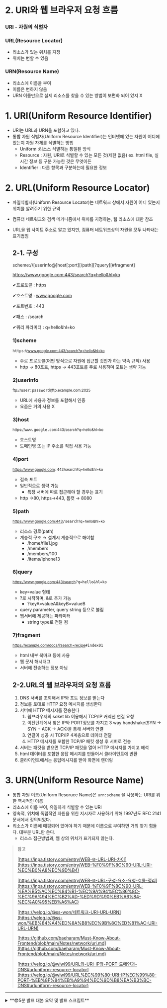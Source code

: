 # 2. URI와 웹 브라우저 요청 흐름

<aside>

### URI - 자원의 식별자

<aside>

### URL(Resource Locator)

- 리소스가 있는 위치를 지정
- 위치는 변할 수 있음
</aside>

<aside>

### URN(Resource Name)

- 리소스에 이름을 부여
- 이름은 변하지 않음
- URN 이름만으로 실제 리소스를 찾을 수 있는 방법이 보편화 되어 있지 X
</aside>

</aside>

# 1. URI(Uniform Resource Identifier)

- URI는 URL과 URN을 포함하고 있다.
- 통합 자원 식별자(Uniform Resource Identifier)는 인터넷에 있는 자원이 어디에 있는지 자원 자체를 식별하는 방법
  - Uniform :리소스 식별하는 통일된 방식
  - Resource : 자원, URI로 식별할 수 있는 모든 것(제한 없음) ex. html file, 실시간 정보 등 구분 가능한 것은 무엇이든
  - Identifier : 다른 항목과 구분하는데 필요한 정보

# 2. URL(Uniform Resource Locator)

- 파일식별자(Uniform Resource Locator)는 네트워크 상에서 자원이 어디 있는지 위치를 알려주기 위한 규약
- 컴퓨터 네트워크와 검색 메커니즘에서 위치를 지정하는, 웹 리소스에 대한 참조
- URL을 웹 사이트 주소로 알고 있지만, 컴퓨터 네트워크상의 자원을 모두 나타내는 표기법임

  ## 2-1. 구성

  <aside>

  scheme://[userinfo@]host[:port][/path][?query][#fragment]

  </aside>

  <aside>

  https://www.google.com:443/search?q=hello&hl=ko

  </aside>

  ✔︎프로토콜 : https

  ✔︎호스트명 : www.google.com

  ✔︎포트번호 : 443

  ✔︎패스 : /search

  ✔︎쿼리 파라미터 : q=hello&hl=ko

  ### 1)scheme

  <aside>

  `https`<small>://www.google.com:443/search?q=hello&hl=ko</small>

  </aside>

  - 주로 프로토콜(어떤 방식으로 자원에 접근할 것인가 하는 약속 규칙) 사용
  - http → 80포트, https → 443포트를 주로 사용하며 포트는 생략 가능

  ### 2)userinfo

  <aside>

  <small>ftp://</small>`user:password@`<small>ftp.example.com:2025</small>

  </aside>

  - URL에 사용자 정보를 포함해서 인증
  - 요즘은 거의 사용 X

  ### 3)host

  <aside>

  <small>https://</small>`www.google.com`<small>:443/search?q=hello&hl=ko</small>

  </aside>

  - 호스트명
  - 도메인명 또는 IP 주소를 직접 사용 가능

  ### 4)port

  <aside>

  <small>https://www.google.com</small>`:443`<small>/search?q=hello&hl=ko</small>

  </aside>

  - 접속 포트
  - 일반적으로 생략 가능
    - 특정 서버에 따로 접근해야 할 경우는 표기
  - http →80, https→443, 톰캣 → 8080

  ### 5)path

  <aside>

  <small>https://www.google.com:443</small>`/search`<small>?q=hello&hl=ko</small>

  </aside>

  - 리소스 경로(path)
  - 계층적 구조 → 설계시 계층적으로 해야함
    - /home/file1.jpg
    - /members
    - /members/100
    - /items/iphone13

  ### 6)query

  <aside>

  <small>https://www.google.com:443/search</small>`?q=hello&hl=ko`

  </aside>

  - key=value 형태
  - ?로 시작하며, &로 추가 가능
    - ?keyA=valueA&keyB=valueB
  - query parameter, query string 등으로 불림
  - 웹서버에 제공하는 파라미터
    - string type로 전달 됨

  ### 7)fragment

  <aside>

  <small>https://example.com/docs/?search=recipe</small>`#index01`

  </aside>

  - html 내부 북마크 등에 사용
  - 웹 문서 해시태그
  - 서버에 전송하는 정보 아님

  ## 2-2.URL의 웹 브라우저의 요청 흐름

  1.  DNS 서버를 조회해서 IP와 포트 정보를 받는다
  2.  정보를 토대로 HTTP 요청 메시지를 생성한다
  3.  서버에 HTTP 메시지를 전송한다
      1. 웹브라우저의 soket lib 이용해서 TCP/IP 커넥션 연결 요청
      2. 이전단계에서 찾은 IP와 PORT정보를 가지고 3 way handshake(SYN → SYN + ACK → ACK)을 통해 서버와 연결
      3. 연결이 성공 시 TCP/IP 4계층으로 데이터 전달
      4. HTTP 메시지를 포함한 TCP/IP 패킷 생성 후 서버로 전송
  4.  서버는 패킷을 받으면 TCP/IP 패킷을 열어 HTTP 메시지를 가지고 해석
  5.  html 데이터를 포함한 응답 메시지를 만들어서 클라이언트에 반환
  6.  클라이언트에서는 응답메시지를 받아 화면에 렌더링

# 3. URN(Uniform Resource Name)

- 통합 자원 이름(Uniform Resoruce Name)은 `urn:scheme` 을 사용하는 URI를 위한 역사적인 이름
- 리소스에 이름 부여, 유일하게 식별할 수 있는 URI
- 영속적, 위치에 독립적인 자원을 위한 지시자로 사용하기 위해 1997년도 RFC 2141 문서에서 정의되었다.
- 리소스가 이름에 매핑되어 있어야 하기 때문에 이름으로 부여하면 거의 찾기 힘들다. 대부분 URL만 쓴다.
  - 리소스 접근방법과, 웹 상의 위치가 표기되지 않는다.

> 참고
>
> [https://inpa.tistory.com/entry/WEB-🌐-URL-URI-차이](https://inpa.tistory.com/entry/WEB-%F0%9F%8C%90-URL-URI-%EC%B0%A8%EC%9D%B4)
>
> [https://inpa.tistory.com/entry/WEB-🌐-URL-구성-요소-요청-흐름-정리](https://inpa.tistory.com/entry/WEB-%F0%9F%8C%90-URL-%EA%B5%AC%EC%84%B1-%EC%9A%94%EC%86%8C-%EC%9A%94%EC%B2%AD-%ED%9D%90%EB%A6%84-%EC%A0%95%EB%A6%AC)
>
> [https://velog.io/@ss-won/네트워크-URI-URL-URN](https://velog.io/@ss-won/%EB%84%A4%ED%8A%B8%EC%9B%8C%ED%81%AC-URI-URL-URN)
>
> [https://github.com/baeharam/Must-Know-About-Frontend/blob/main/Notes/network/uri.md](https://github.com/baeharam/Must-Know-About-Frontend/blob/main/Notes/network/uri.md)
>
> [https://velog.io/@wlwl99/URL와-URI-IP와-PORT-도메인과-DNS#urluniform-resource-locator](https://velog.io/@wlwl99/URL%EC%99%80-URI-IP%EC%99%80-PORT-%EB%8F%84%EB%A9%94%EC%9D%B8%EA%B3%BC-DNS#urluniform-resource-locator)

---

<details>
 <summary>
   **😎5분 발표 대본 요약 및 발표 스크립트**
 </summary>

## **1. 요약 정리 (대본 개요)**

URI(Uniform Resource Identifier)는 웹에서 자원을 식별하는 방식으로, 크게 URL과 URN을 포함합니다.

- **URL(Uniform Resource Locator)**: 자원의 위치를 나타내며, 웹사이트 주소뿐만 아니라 네트워크상의 모든 자원을 나타낼 수 있습니다.
- **URN(Uniform Resource Name)**: 변하지 않는 고유한 이름을 부여하지만, 실제로 리소스를 찾는 방법이 보편화되지 않아 URL이 더 많이 사용됩니다.
- **URL 구성 요소**: scheme(프로토콜), host(도메인/IP), port, path(자원 경로), query(쿼리 파라미터), fragment(문서 내부 북마크)
- **웹 브라우저 요청 흐름**:
  1. DNS를 통해 IP 주소와 포트 정보를 찾음
  2. HTTP 요청 메시지 생성
  3. TCP/IP를 이용해 서버에 요청 전송
  4. 서버가 요청을 해석하고 응답 반환
  5. 클라이언트가 응답을 받아 화면에 렌더링

---

## **2. 실제 발표 스크립트**

👋 안녕하세요! 오늘은 **웹에서 자원을 식별하는 방식인 URI**에 대해 설명드리겠습니다.

### **1. URI란?**

웹에서 특정 자원을 찾으려면 **식별자(Identifier)**가 필요합니다.  
이걸 통합한 개념이 바로 **URI(Uniform Resource Identifier)**입니다.

URI는 두 가지로 나뉩니다.

1. **URL(Uniform Resource Locator)**: 웹에서 흔히 보는 주소, 즉 자원의 위치를 나타냅니다.
   - 예: `https://www.google.com/search?q=hello`
2. **URN(Uniform Resource Name)**: 자원에 고유한 이름을 부여하지만, URL처럼 쉽게 찾을 수 있는 구조는 아닙니다.

### **2. URL의 구성 요소**

URL은 여러 부분으로 구성되는데요, 예제와 함께 살펴보겠습니다.  
💡 예제: `https://www.google.com:443/search?q=hello&hl=ko`

- **scheme(프로토콜)** → `https` (웹사이트와 소통하는 방식)
- **host(도메인)** → `www.google.com`
- **port(포트 번호)** → `443` (https 기본 포트, 생략 가능)
- **path(자원 경로)** → `/search` (검색 페이지)
- **query(쿼리 파라미터)** → `q=hello&hl=ko` (검색어 및 언어 설정)
- **fragment(해시태그)** → HTML 문서 내부 특정 위치를 가리킴

### **3. URL 요청 흐름 (웹 브라우저 동작 원리)**

웹사이트에 접속하면 어떻게 동작할까요?

1. 브라우저는 **DNS 서버**에서 도메인에 해당하는 **IP 주소와 포트**를 찾습니다.
2. 이 정보를 바탕으로 **HTTP 요청 메시지**를 만듭니다.
3. **TCP/IP 연결**을 통해 서버에 요청을 보냅니다.
4. 서버가 요청을 해석하고 **응답 메시지**(HTML 등)를 보냅니다.
5. 브라우저가 응답을 받아 **웹페이지를 렌더링**합니다.

즉, **URL을 입력하면, 네트워크 요청을 거쳐 웹페이지가 표시**되는 것이죠!

### **4. 마무리**

오늘은 URI, URL, 그리고 웹 브라우저의 요청 흐름에 대해 알아보았습니다.  
이제 웹사이트 주소를 보면 **어떤 구조로 이루어졌는지**, 그리고 **브라우저가 어떻게 동작하는지** 이해가 되셨을 겁니다.  
감사합니다! 😊

---

## **3. 핵심 질문 및 답변**

<details>
  <summary>📌 **Q1. URI, URL, URN의 차이점은 무엇인가요?**</summary>
  
  👉 **URI(Uniform Resource Identifier)**는 자원을 식별하는 모든 방식을 포함하는 개념입니다.  
  👉 **URL(Uniform Resource Locator)**은 자원의 "위치"를 나타내며, 우리가 흔히 보는 웹 주소입니다.  
  👉 **URN(Uniform Resource Name)**은 자원의 "고유한 이름"을 지정하지만, 실제로 찾는 방법이 보편화되지 않아 거의 사용되지 않습니다.  
</details>

<details>
  <summary>📌 **Q2. URL의 주요 구성 요소는 무엇이며, 각각의 역할은?**</summary>
  
  👉 URL은 **scheme, host, port, path, query, fragment**로 구성됩니다.  
  - **scheme(프로토콜)** → 자원에 접근하는 방식 (ex. HTTP, HTTPS, FTP)  
  - **host(도메인/IP)** → 서버 주소 (ex. `www.google.com`)  
  - **port(포트 번호)** → 기본값이 있으면 생략 가능 (ex. HTTP: 80, HTTPS: 443)  
  - **path(경로)** → 특정 자원의 위치 (ex. `/search`)  
  - **query(쿼리 파라미터)** → 검색어나 추가 정보 전달 (ex. `q=hello&hl=ko`)  
  - **fragment(해시태그)** → 문서 내 특정 부분 참조 (ex. `#index01`)  
</details>

<details>
  <summary>📌 **Q3. 웹 브라우저가 URL을 입력하면 어떤 과정을 거쳐 웹사이트가 로딩되나요?**</summary>
  
  1. **DNS 조회** → 도메인명을 IP 주소와 매칭  
  2. **HTTP 요청 생성** → 요청 메시지를 만듦  
  3. **TCP/IP 연결** → 서버와 3-way handshake 후 요청 전송  
  4. **서버 응답 처리** → HTML, CSS, JavaScript 등을 반환  
  5. **웹페이지 렌더링** → 브라우저가 응답을 해석해 화면 출력  
</details>

---

</details>
